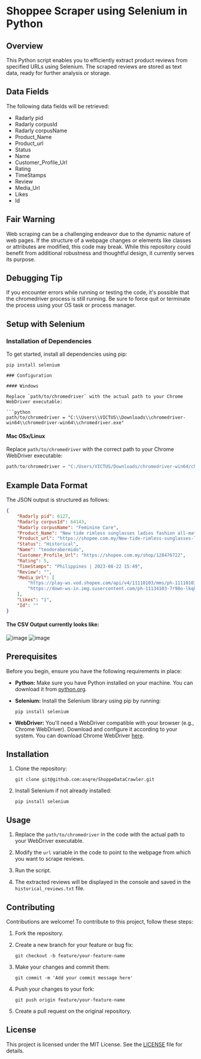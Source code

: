 # Shoppee Scraper using Selenium in Python

## Overview

This Python script enables you to efficiently extract product reviews from specified URLs using Selenium. The scraped reviews are stored as text data, ready for further analysis or storage.

## Data Fields

The following data fields will be retrieved:

- Radarly pid
- Radarly corpusId
- Radarly corpusName
- Product_Name
- Product_url
- Status
- Name
- Customer_Profile_Url
- Rating
- TimeStamps
- Review
- Media_Url
- Likes
- Id

## Fair Warning

Web scraping can be a challenging endeavor due to the dynamic nature of web pages. If the structure of a webpage changes or elements like classes or attributes are modified, this code may break. While this repository could benefit from additional robustness and thoughtful design, it currently serves its purpose.

## Debugging Tip

If you encounter errors while running or testing the code, it's possible that the chromedriver process is still running. Be sure to force quit or terminate the process using your OS task or process manager.

## Setup with Selenium

### Installation of Dependencies

To get started, install all dependencies using pip:

```shell
pip install selenium

### Configuration

#### Windows

Replace `path/to/chromedriver` with the actual path to your Chrome WebDriver executable:

```python
path/to/chromedriver = "C:\\Users\\VICTUS\\Downloads\\chromedriver-win64\\chromedriver-win64\\chromedriver.exe"
```

#### Mac OSx/Linux

Replace `path/to/chromedriver` with the correct path to your Chrome WebDriver executable:

```python
path/to/chromedriver = "C:/Users/VICTUS/Downloads/chromedriver-win64/chromedriver-win64/chromedriver.exe"
```

## Example Data Format

The JSON output is structured as follows:

```json
{
    "Radarly pid": 6127,
    "Radarly corpusId": 64143,
    "Radarly corpusName": "Feminine Care",
    "Product_Name": "New tide rimless sunglasses ladies fashion all-match UV protection sunscreen sunshade sunglasses",
    "Product_url": "https://shopee.com.my/New-tide-rimless-sunglasses-ladies-fashion-all-match-UV-protection-sunscreen-sunshade-sunglasses-i.992975877.23941383249?sp_atk=c1860b1e-55b1-445d-86a6-ff85b3d50752&xptdk=c1860b1e-55b1-445d-86a6-ff85b3d50752",
    "Status": "Historical",
    "Name": "teodorabermido",
    "Customer_Profile_Url": "https://shopee.com.my/shop/128476722",
    "Rating": 5,
    "TimeStamps": "Philippines | 2023-08-22 15:49",
    "Review": "",
    "Media_Url": [
        "https://play-ws.vod.shopee.com/api/v4/11110103/mms/ph-11110103-6ke14-lkqktwtbv9vv57.default.mp4",
        "https://down-ws-in.img.susercontent.com/ph-11134103-7r98o-lkqktcm3fhbz5d.webp"
    ],
    "Likes": "1",
    "Id": ""
}
```

#### The CSV Output currently looks like:

![image](https://github.com/asqre/ShoppeDataCrawler/assets/62792214/ccc08a46-b316-4009-8e1d-775fd42fc903)
![image](https://github.com/asqre/ShoppeDataCrawler/assets/62792214/1f2f5592-0d54-44aa-84c3-762cd924fcfd)


## Prerequisites

Before you begin, ensure you have the following requirements in place:

- **Python:** Make sure you have Python installed on your machine. You can download it from [python.org](https://www.python.org/downloads/).

- **Selenium:** Install the Selenium library using pip by running:

  ```shell
  pip install selenium
  ```

- **WebDriver:** You'll need a WebDriver compatible with your browser (e.g., Chrome WebDriver). Download and configure it according to your system. You can download Chrome WebDriver [here](https://sites.google.com/chromium.org/driver/).

## Installation

1. Clone the repository:

   ```shell
   git clone git@github.com:asqre/ShoppeDataCrawler.git
   ```

2. Install Selenium if not already installed:

   ```shell
   pip install selenium
   ```

## Usage

1. Replace the `path/to/chromedriver` in the code with the actual path to your WebDriver executable.

2. Modify the `url` variable in the code to point to the webpage from which you want to scrape reviews.

3. Run the script.

4. The extracted reviews will be displayed in the console and saved in the `historical_reviews.txt` file.

## Contributing

Contributions are welcome! To contribute to this project, follow these steps:

1. Fork the repository.

2. Create a new branch for your feature or bug fix:

   ```shell
   git checkout -b feature/your-feature-name
   ```

3. Make your changes and commit them:

   ```shell
   git commit -m 'Add your commit message here'
   ```

4. Push your changes to your fork:

   ```shell
   git push origin feature/your-feature-name
   ```

5. Create a pull request on the original repository.

## License

This project is licensed under the MIT License. See the [LICENSE](LICENSE) file for details.

